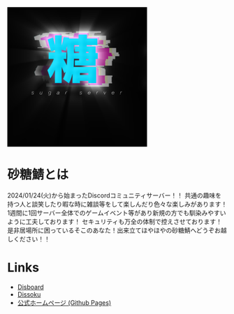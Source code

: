 
<img src="./img/server-icon.png" width="320px">

# 砂糖鯖とは
2024/01/24(火)から始まったDiscordコミュニティサーバー！！
共通の趣味を持つ人と談笑したり暇な時に雑談等をして楽しんだり色々な楽しみがあります！
1週間に1回サーバー全体でのゲームイベント等があり新規の方でも馴染みやすいように工夫しております！
セキュリティも万全の体制で控えさせております！
是非居場所に困っているそこのあなた！出来立てほやほやの砂糖鯖へどうぞお越しください！！

# Links
* [Disboard](https://disboard.org/ja/server/1196218959867949198)
* [Dissoku](https://dissoku.net/ja/server/1196218959867949198)
* [公式ホームページ (Github Pages)](https://satou-server.github.io/)
